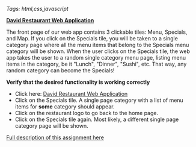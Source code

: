 *Tags: html,css,javascript*

[**David Restaurant Web Application**](https://cmn0705.github.io/David_Restaurant_Website/index.html)

The front page of our web app contains 3 clickable tiles: Menu, Specials, and Map. If you click on the Specials tile, you will be taken to a single category page where all the menu items that belong to the Specials menu category will be shown. When the user clicks on the Specials tile, the web app takes the user to a random single category menu page, listing menu items in the category, be it "Lunch", "Dinner", "Sushi", etc. That way, any random category can become the Specials!

**Verify that the desired functionality is working correctly**
  * Click here: [David Restaurant Web Application](https://cmn0705.github.io/David_Restaurant_Website/index.html)
  * Click on the Specials tile. A single page category with a list of menu items for **some** category should appear.
  * Click on the restaurant logo to go back to the home page.
  * Click on the Specials tile again. Most likely, a different single page category page will be shown.

[Full description of this assignment here](https://github.com/cmn0705/David_Restaurant_Website/blob/master/Assignment-5.md)
